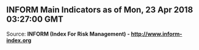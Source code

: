 ## INFORM Main Indicators as of Mon, 23 Apr 2018 03:27:00 GMT

Source: **INFORM (Index For Risk Management) - http://www.inform-index.org**